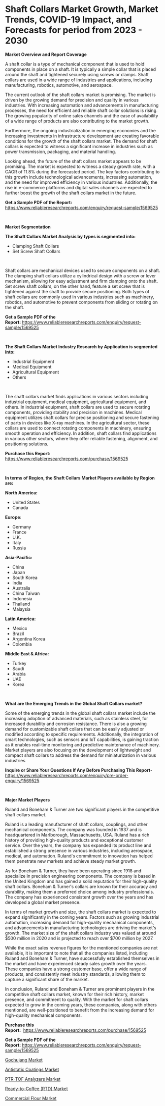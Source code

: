 <p><h1>Shaft Collars Market Growth, Market Trends, COVID-19 Impact, and Forecasts for period from 2023 - 2030</h1></p><p><strong>Market Overview and Report Coverage</strong></p>
<p><p>A shaft collar is a type of mechanical component that is used to hold components in place on a shaft. It is typically a simple collar that is placed around the shaft and tightened securely using screws or clamps. Shaft collars are used in a wide range of industries and applications, including manufacturing, robotics, automotive, and aerospace.</p><p>The current outlook of the shaft collars market is promising. The market is driven by the growing demand for precision and quality in various industries. With increasing automation and advancements in manufacturing processes, the need for efficient and reliable shaft collar solutions is rising. The growing popularity of online sales channels and the ease of availability of a wide range of products are also contributing to the market growth.</p><p>Furthermore, the ongoing industrialization in emerging economies and the increasing investments in infrastructure development are creating favorable conditions for the growth of the shaft collars market. The demand for shaft collars is expected to witness a significant increase in industries such as power transmission, packaging, and material handling.</p><p>Looking ahead, the future of the shaft collars market appears to be promising. The market is expected to witness a steady growth rate, with a CAGR of 11.8% during the forecasted period. The key factors contributing to this growth include technological advancements, increasing automation, and the need for improved efficiency in various industries. Additionally, the rise in e-commerce platforms and digital sales channels are expected to further boost the growth of the shaft collars market in the future.</p></p>
<p><strong>Get a Sample PDF of the Report:</strong> <a href="https://www.reliableresearchreports.com/enquiry/request-sample/1569525">https://www.reliableresearchreports.com/enquiry/request-sample/1569525</a></p>
<p>&nbsp;</p>
<p><strong>Market Segmentation</strong></p>
<p><strong>The Shaft Collars Market Analysis by types is segmented into:</strong></p>
<p><ul><li>Clamping Shaft Collars</li><li>Set Screw Shaft Collars</li></ul></p>
<p>&nbsp;</p>
<p><p>Shaft collars are mechanical devices used to secure components on a shaft. The clamping shaft collars utilize a cylindrical design with a screw or lever mechanism, allowing for easy adjustment and firm clamping onto the shaft. Set screw shaft collars, on the other hand, feature a set screw that is tightened against the shaft to provide secure positioning. Both types of shaft collars are commonly used in various industries such as machinery, robotics, and automotive to prevent components from sliding or rotating on the shaft.</p></p>
<p><strong>Get a Sample PDF of the Report:</strong>&nbsp;<a href="https://www.reliableresearchreports.com/enquiry/request-sample/1569525">https://www.reliableresearchreports.com/enquiry/request-sample/1569525</a></p>
<p>&nbsp;</p>
<p><strong>The Shaft Collars Market Industry Research by Application is segmented into:</strong></p>
<p><ul><li>Industrial Equipment</li><li>Medical Equipment</li><li>Agricultural Equipment</li><li>Others</li></ul></p>
<p>&nbsp;</p>
<p><p>The shaft collars market finds applications in various sectors including industrial equipment, medical equipment, agricultural equipment, and others. In industrial equipment, shaft collars are used to secure rotating components, providing stability and precision in machines. Medical equipment utilizes shaft collars for precise positioning and secure fastening of parts in devices like X-ray machines. In the agricultural sector, these collars are used to connect rotating components in machinery, ensuring smooth operation and efficiency. In addition, shaft collars find applications in various other sectors, where they offer reliable fastening, alignment, and positioning solutions.</p></p>
<p><strong>Purchase this Report:</strong>&nbsp; <a href="https://www.reliableresearchreports.com/purchase/1569525">https://www.reliableresearchreports.com/purchase/1569525</a></p>
<p>&nbsp;</p>
<p><strong>In terms of Region, the Shaft Collars Market Players available by Region are:</strong></p>
<p>
    <p> <strong> North America: </strong>
        <ul>
            <li>United States</li>
            <li>Canada</li>
        </ul>
        </p> 
    <p> <strong> Europe: </strong>
        <ul>
            <li>Germany</li>
            <li>France</li>
            <li>U.K.</li>
            <li>Italy</li>
            <li>Russia</li>
        </ul>
        </p> 
    <p> <strong> Asia-Pacific: </strong>
        <ul>
            <li>China</li>
            <li>Japan</li>
            <li>South Korea</li>
            <li>India</li>
            <li>Australia</li>
            <li>China Taiwan</li>
            <li>Indonesia</li>
            <li>Thailand</li>
            <li>Malaysia</li>
        </ul>
        </p> 
    <p> <strong> Latin America: </strong>
        <ul>
            <li>Mexico</li>
            <li>Brazil</li>
            <li>Argentina Korea</li>
            <li>Colombia</li>
        </ul>
        </p> 
    <p> <strong> Middle East & Africa: </strong>
        <ul>
            <li>Turkey</li>
            <li>Saudi</li>
            <li>Arabia</li>
            <li>UAE</li>
            <li>Korea</li>
        </ul>
    </p>
    </p>
<p>&nbsp;</p>
<p><strong>What are the Emerging Trends in the Global Shaft Collars market?</strong></p>
<p><p>Some of the emerging trends in the global shaft collars market include the increasing adoption of advanced materials, such as stainless steel, for increased durability and corrosion resistance. There is also a growing demand for customizable shaft collars that can be easily adjusted or modified according to specific requirements. Additionally, the integration of smart technologies, such as sensors and IoT capabilities, is gaining traction as it enables real-time monitoring and predictive maintenance of machinery. Market players are also focusing on the development of lightweight and compact shaft collars to address the demand for miniaturization in various industries.</p></p>
<p><strong>Inquire or Share Your Questions If Any Before Purchasing This Report</strong>- <a href="https://www.reliableresearchreports.com/enquiry/pre-order-enquiry/1569525">https://www.reliableresearchreports.com/enquiry/pre-order-enquiry/1569525</a></p>
<p>&nbsp;</p>
<p><strong>Major Market Players</strong></p>
<p><p>Ruland and Boneham & Turner are two significant players in the competitive shaft collars market. </p><p>Ruland is a leading manufacturer of shaft collars, couplings, and other mechanical components. The company was founded in 1937 and is headquartered in Marlborough, Massachusetts, USA. Ruland has a rich history of providing high-quality products and exceptional customer service. Over the years, the company has expanded its product line and established a strong presence in various industries, including aerospace, medical, and automation. Ruland's commitment to innovation has helped them penetrate new markets and achieve steady market growth.</p><p>As for Boneham & Turner, they have been operating since 1918 and specialize in precision engineering components. The company is based in the United Kingdom and has gained a solid reputation for their high-quality shaft collars. Boneham & Turner's collars are known for their accuracy and durability, making them a preferred choice among industry professionals. The company has experienced consistent growth over the years and has developed a global market presence.</p><p>In terms of market growth and size, the shaft collars market is expected to expand significantly in the coming years. Factors such as growing industrial automation, increasing demand for high-quality mechanical components, and advancements in manufacturing technologies are driving the market's growth. The market size of the shaft collars industry was valued at around $500 million in 2020 and is projected to reach over $700 million by 2027.</p><p>While the exact sales revenue figures for the mentioned companies are not available, it is important to note that all the companies listed, including Ruland and Boneham & Turner, have successfully established themselves in the market and have experienced steady sales growth over the years. These companies have a strong customer base, offer a wide range of products, and consistently meet industry standards, allowing them to capture a significant share of the market.</p><p>In conclusion, Ruland and Boneham & Turner are prominent players in the competitive shaft collars market, known for their rich history, market presence, and commitment to quality. With the market for shaft collars expected to grow in the coming years, these companies, along with others mentioned, are well-positioned to benefit from the increasing demand for high-quality mechanical components.</p></p>
<p><strong>Purchase this Report:</strong>&nbsp;&nbsp;<a href="https://www.reliableresearchreports.com/purchase/1569525">https://www.reliableresearchreports.com/purchase/1569525</a></p>
<p></p>
<p><strong>Get a Sample PDF of the Report:</strong>&nbsp;<a href="https://www.reliableresearchreports.com/enquiry/request-sample/1569525">https://www.reliableresearchreports.com/enquiry/request-sample/1569525</a></p>
<p><p><a href="https://github.com/castoriffic/Market-Research-Report-List-1/blob/main/gochujang-market.md">Gochujang Market</a></p><p><a href="https://medium.com/@danesanford_55006/antistatic-coatings-market-report-reveals-the-latest-trends-and-growth-opportunities-of-this-market-01110e9208a3">Antistatic Coatings Market</a></p><p><a href="https://www.linkedin.com/pulse/ptr-tof-analyzers-market-research-report-provides-thorough/">PTR-TOF Analyzers Market</a></p><p><a href="https://github.com/mabutironaldo/Market-Research-Report-List-1/blob/main/ready-to-coffee-rtd-market.md">Ready-to-Coffee (RTD) Market</a></p><p><a href="https://medium.com/@ollierippin/decoding-commercial-flour-market-metrics-market-share-trends-and-growth-patterns-e547a02e6686">Commercial Flour Market</a></p></p>